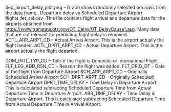 dep_airport_delay_plot.png – Graph shows randomly selected ten rows from the data frame., Departure delay vs Scheduled Departure Airport
flights_fet_sel.csv -This file contains flight arrival and departure data for the airports obtained from https://www.transtats.bts.gov/OT_Delay/OT_DelayCause1.asp. Many data that are not relevant for predicting flight delay is removed.
ACTL_ARR_ARPT_CD – Actual Arrival Airport. This is the airport actually the flight landed.
ACTL_DPRT_ARPT_CD - Actual Departure Airport. This is the airport actually the flight departed.

DOM_INTL_TYP_CD – Tells if the flight is Domestic or International Flight
FLT_LEG_ADD_RSN_CD – Reason the flight was added.
FLT_ORIG_DT – Date of the flight from Departure Airport
SCH_ARR_ARPT_CD – Originally Scheduled Arrival Airport 
SCH_DPRT_ARPT_CD – Originally Scheduled Departure Airport
DPRT_TIME_DELAY – Time Delay in Departure Airport. This is calculated subtracting Scheduled Departure Time from Actual Departure Time in Departure Airport.
ARR_TIME_DELAY - Time Delay in Departure Airport. This is calculated subtracting Scheduled Departure Time from Actual Departure Time in Arrival Airport.
